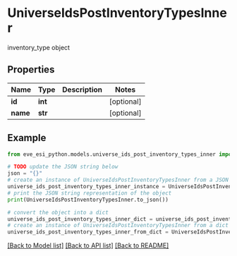 # UniverseIdsPostInventoryTypesInner

inventory_type object

## Properties

Name | Type | Description | Notes
------------ | ------------- | ------------- | -------------
**id** | **int** |  | [optional] 
**name** | **str** |  | [optional] 

## Example

```python
from eve_esi_python.models.universe_ids_post_inventory_types_inner import UniverseIdsPostInventoryTypesInner

# TODO update the JSON string below
json = "{}"
# create an instance of UniverseIdsPostInventoryTypesInner from a JSON string
universe_ids_post_inventory_types_inner_instance = UniverseIdsPostInventoryTypesInner.from_json(json)
# print the JSON string representation of the object
print(UniverseIdsPostInventoryTypesInner.to_json())

# convert the object into a dict
universe_ids_post_inventory_types_inner_dict = universe_ids_post_inventory_types_inner_instance.to_dict()
# create an instance of UniverseIdsPostInventoryTypesInner from a dict
universe_ids_post_inventory_types_inner_from_dict = UniverseIdsPostInventoryTypesInner.from_dict(universe_ids_post_inventory_types_inner_dict)
```
[[Back to Model list]](../README.md#documentation-for-models) [[Back to API list]](../README.md#documentation-for-api-endpoints) [[Back to README]](../README.md)


